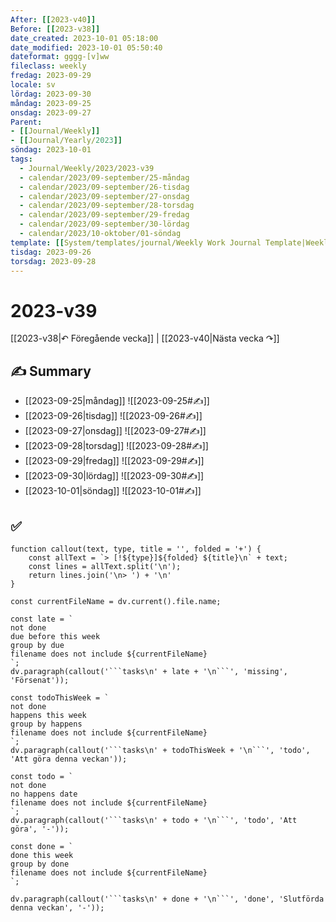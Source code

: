 ```yaml
---
After: [[2023-v40]]
Before: [[2023-v38]]
date_created: 2023-10-01 05:18:00
date_modified: 2023-10-01 05:50:40
dateformat: gggg-[v]ww
fileclass: weekly
fredag: 2023-09-29
locale: sv
lördag: 2023-09-30
måndag: 2023-09-25
onsdag: 2023-09-27
Parent:
- [[Journal/Weekly]]
- [[Journal/Yearly/2023]]
söndag: 2023-10-01
tags:
  - Journal/Weekly/2023/2023-v39
  - calendar/2023/09-september/25-måndag
  - calendar/2023/09-september/26-tisdag
  - calendar/2023/09-september/27-onsdag
  - calendar/2023/09-september/28-torsdag
  - calendar/2023/09-september/29-fredag
  - calendar/2023/09-september/30-lördag
  - calendar/2023/10-oktober/01-söndag
template: [[System/templates/journal/Weekly Work Journal Template|Weekly Work Journal Template]]
tisdag: 2023-09-26
torsdag: 2023-09-28
---
```

# 2023-v39

[[2023-v38|↶ Föregående vecka]] | [[2023-v40|Nästa vecka ↷]]

## ✍️ Summary

- [[2023-09-25|måndag]]
	![[2023-09-25#✍️]]
- [[2023-09-26|tisdag]]
	![[2023-09-26#✍️]]
- [[2023-09-27|onsdag]]
	![[2023-09-27#✍️]]
- [[2023-09-28|torsdag]]
	![[2023-09-28#✍️]]
- [[2023-09-29|fredag]]
	![[2023-09-29#✍️]]
- [[2023-09-30|lördag]]
	![[2023-09-30#✍️]]
- [[2023-10-01|söndag]]
	![[2023-10-01#✍️]]

## ✅

```dataviewjs
function callout(text, type, title = '', folded = '+') {
    const allText = `> [!${type}]${folded} ${title}\n` + text;
    const lines = allText.split('\n');
    return lines.join('\n> ') + '\n'
}

const currentFileName = dv.current().file.name;

const late = `
not done
due before this week
group by due
filename does not include ${currentFileName}
`;
dv.paragraph(callout('```tasks\n' + late + '\n```', 'missing', 'Försenat'));

const todoThisWeek = `
not done
happens this week
group by happens
filename does not include ${currentFileName}
`;
dv.paragraph(callout('```tasks\n' + todoThisWeek + '\n```', 'todo', 'Att göra denna veckan'));

const todo = `
not done
no happens date
filename does not include ${currentFileName}
`;
dv.paragraph(callout('```tasks\n' + todo + '\n```', 'todo', 'Att göra', '-'));

const done = `
done this week
group by done
filename does not include ${currentFileName}
`;

dv.paragraph(callout('```tasks\n' + done + '\n```', 'done', 'Slutförda denna veckan', '-'));
```
